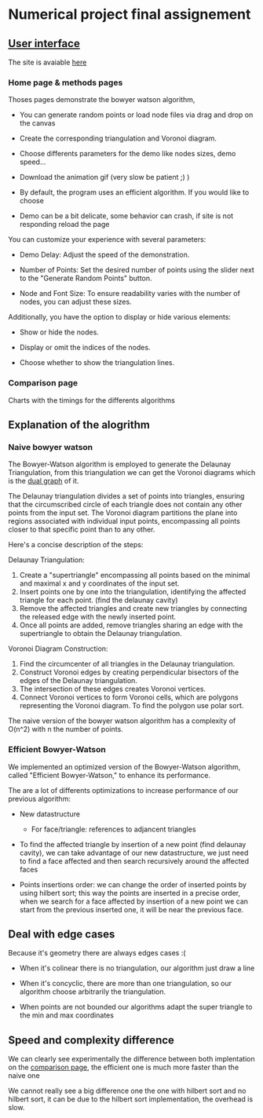 # Numerical project final assignement

## [User interface](https://alexandredewilde.github.io/DelaunayTriangulation/)

The site is avaiable [here](https://alexandredewilde.github.io/DelaunayTriangulation/)

### Home page & methods pages

Thoses pages demonstrate the bowyer watson algorithm,

* You can generate random points or load node files via drag and drop on the canvas

* Create the corresponding triangulation and Voronoi diagram.

* Choose differents parameters for the demo like nodes sizes, demo speed...

* Download the animation gif (very slow be patient ;) )

* By default, the program uses an efficient algorithm. If you would like to choose

* Demo can be a bit delicate, some behavior can crash, if site is not responding reload the page

You can customize your experience with several parameters:

* Demo Delay: Adjust the speed of the demonstration.

* Number of Points: Set the desired number of points using the slider next to the "Generate Random Points" button.

* Node and Font Size: To ensure readability varies with the number of nodes, you can adjust these sizes.

Additionally, you have the option to display or hide various elements:

* Show or hide the nodes.

* Display or omit the indices of the nodes.

* Choose whether to show the triangulation lines.

### Comparison page

Charts with the timings for the differents algorithms

## Explanation of the alogrithm

### Naive bowyer watson
The Bowyer-Watson algorithm is employed to generate the Delaunay Triangulation, from this triangulation we can get the Voronoi diagrams which is the [dual graph](https://en.wikipedia.org/wiki/Dual_graph) of it.

The Delaunay triangulation divides a set of points into triangles, ensuring that the circumscribed circle of each triangle does not contain any other points from the input set. The Voronoi diagram partitions the plane into regions associated with individual input points, encompassing all points closer to that specific point than to any other.

Here's a concise description of the steps:

Delaunay Triangulation:

1. Create a "supertriangle" encompassing all points based on the minimal and maximal x and y coordinates of the input set.
2. Insert points one by one into the triangulation, identifying the affected triangle for each point. (find the delaunay cavity)
3. Remove the affected triangles and create new triangles by connecting the released edge with the newly inserted point.
4. Once all points are added, remove triangles sharing an edge with the supertriangle to obtain the Delaunay triangulation.

Voronoi Diagram Construction:

1. Find the circumcenter of all triangles in the Delaunay triangulation.
2. Construct Voronoi edges by creating perpendicular bisectors of the edges of the Delaunay triangulation.
3. The intersection of these edges creates Voronoi vertices.
4. Connect Voronoi vertices to form Voronoi cells, which are polygons representing the Voronoi diagram. To find the polygon use polar sort.

The naive version of the bowyer watson algorithm has a complexity of O(n^2) with n the number of points.

### Efficient Bowyer-Watson

We implemented an optimized version of the Bowyer-Watson algorithm, called "Efficient Bowyer-Watson," to enhance its performance.

The are a lot of differents optimizations to increase performance of our previous algorithm:

* New datastructure
    * For face/triangle: references to adjancent triangles

* To find the affected triangle by insertion of a new point (find delaunay cavity), we can take advantage of our new datastructure, we just need to find a face affected and then search recursively around the affected faces

* Points insertions order: we can change the order of inserted points by using hilbert sort; this way the points are inserted in a precise order, when we search for a face affected by insertion of a new point we can start from the previous inserted one, it will be near the previous face.

## Deal with edge cases

Because it's geometry there are always edges cases :(

* When it's colinear there is no triangulation, our algorithm just draw a line

* When it's concyclic, there are more than one triangulation, so our algorithm choose arbitrarily the triangulation.

* When points are not bounded our algorithms adapt the super triangle to the min and max coordinates

## Speed and complexity difference

We can clearly see experimentally the difference between both implentation on the [comparison page](https://alexandredewilde.github.io/DelaunayTriangulation/pages/comparison.html), the efficient one is much more faster than the naive one

We cannot really see a big difference one the one with hilbert sort and no hilbert sort, it can be due to the hilbert sort implementation, the overhead is slow.









